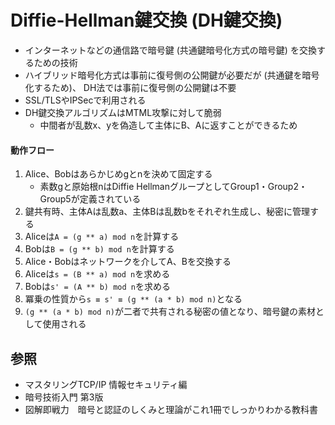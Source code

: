 # Diffie-Hellman鍵交換 (DH鍵交換)
- インターネットなどの通信路で暗号鍵 (共通鍵暗号化方式の暗号鍵) を交換するための技術
- ハイブリッド暗号化方式は事前に復号側の公開鍵が必要だが (共通鍵を暗号化するため)、
  DH法では事前に復号側の公開鍵は不要
- SSL/TLSやIPSecで利用される
- DH鍵交換アルゴリズムはMTML攻撃に対して脆弱
  - 中間者が乱数x、yを偽造して主体にB、Aに返すことができるため

#### 動作フロー
1. Alice、Bobはあらかじめgとnを決めて固定する
    - 素数gと原始根nはDiffie HellmanグループとしてGroup1・Group2・Group5が定義されている
2. 鍵共有時、主体Aは乱数a、主体Bは乱数bをそれぞれ生成し、秘密に管理する
3. Aliceは`A = (g ** a) mod n`を計算する
4. Bobは`B = (g ** b) mod n`を計算する
5. Alice・Bobはネットワークを介してA、Bを交換する
6. Aliceは`s = (B ** a) mod n`を求める
7. Bobは`s' = (A ** b) mod n`を求める
8. 冪乗の性質から`s ≡ s' ≡ (g ** (a * b) mod n)`となる
9. `(g ** (a * b) mod n)`が二者で共有される秘密の値となり、暗号鍵の素材として使用される

## 参照
- マスタリングTCP/IP 情報セキュリティ編
- 暗号技術入門 第3版
- 図解即戦力　暗号と認証のしくみと理論がこれ1冊でしっかりわかる教科書
